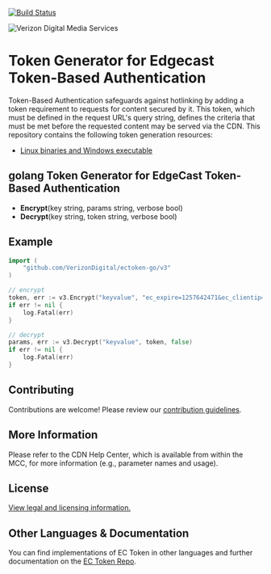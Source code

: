 [![Build Status](https://travis-ci.org/rfrench/ectoken-go.svg?branch=master)](https://travis-ci.org/rfrench/ectoken-go)

![Verizon Digital Media Services](https://images.verizondigitalmedia.com/2016/03/vdms-30.png)

# Token Generator for Edgecast Token-Based Authentication

Token-Based Authentication safeguards against hotlinking by adding a token requirement to requests for content secured by it. This token, which must be defined in the request URL's query string, defines the criteria that must be met before the requested content may be served via the CDN. This repository contains the following token generation resources:
- [Linux binaries and Windows executable](https://github.com/VerizonDigital/ectoken/releases/latest)

## golang Token Generator for EdgeCast Token-Based Authentication
* **Encrypt**(key string, params string, verbose bool)
* **Decrypt**(key string, token string, verbose bool)

## Example
```go
import (
	"github.com/VerizonDigital/ectoken-go/v3"
)

// encrypt
token, err := v3.Encrypt("keyvalue", "ec_expire=1257642471&ec_clientip=11.22.33.1", false)
if err != nil {
    log.Fatal(err)
}

// decrypt
params, err := v3.Decrypt("keyvalue", token, false)
if err != nil {
    log.Fatal(err)
}
```

## Contributing
Contributions are welcome! Please review our [contribution guidelines](CONTRIBUTING.md).

## More Information
Please refer to the CDN Help Center, which is available from within the MCC, for more information (e.g., parameter names and usage).

## License
[View legal and licensing information.](LICENSE.txt)

## Other Languages & Documentation
You can find implementations of EC Token in other languages and further documentation on the [EC Token Repo](https://github.com/hattan/ectoken).
